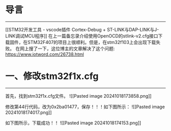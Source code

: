 # 导言
---
[[STM32开发工具 - vscode插件 Cortex-Debug + ST-LINK与DAP-LINK与J-LINK调试MCU程序]]
在上一篇备忘录介绍使用OpenOCD的stlink-v2.cfg接口下载固件，在STM32F407的项目上很顺利。但是，在stm32f103上会出现下载失败。
在网上搜了一下，这位博主的文章解决了这个问题: https://www.iotword.com/26738.html

# 一、修改stm32f1x.cfg
---
首先，找到stm32f1x.cfg文件。
![[Pasted image 20241018173858.png]]

修改第44行代码，改为0x2ba01477，保存！！！如下图所示：
![[Pasted image 20241018174017.png]]

如下图所示，下载成功！！
![[Pasted image 20241018174153.png]]
